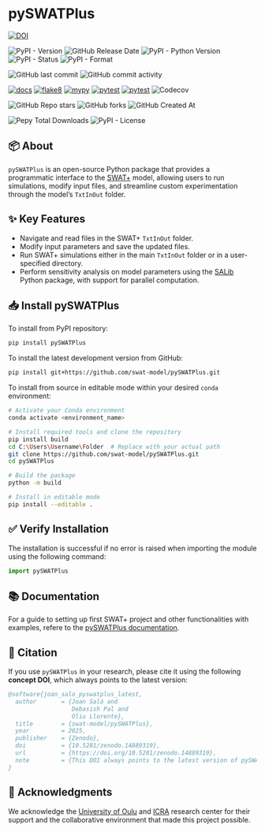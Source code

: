 # pySWATPlus


[![DOI](https://zenodo.org/badge/DOI/10.5281/zenodo.14889319.svg)](https://doi.org/10.5281/zenodo.14889319)

![PyPI - Version](https://img.shields.io/pypi/v/pySWATPlus)
![GitHub Release Date](https://img.shields.io/github/release-date/swat-model/pySWATPlus?display_date=published_at)
![PyPI - Python Version](https://img.shields.io/pypi/pyversions/pySWATPlus)
![PyPI - Status](https://img.shields.io/pypi/status/pySWATPlus)
![PyPI - Format](https://img.shields.io/pypi/format/pySWATPlus)


![GitHub last commit](https://img.shields.io/github/last-commit/swat-model/pySWATPlus)
![GitHub commit activity](https://img.shields.io/github/commit-activity/t/swat-model/pySWATPlus)


[![docs](https://github.com/swat-model/pySWATPlus/actions/workflows/documenting.yml/badge.svg)](https://github.com/swat-model/pySWATPlus/actions/workflows/documenting.yml)
[![flake8](https://github.com/swat-model/pySWATPlus/actions/workflows/linting.yml/badge.svg)](https://github.com/swat-model/pySWATPlus/actions/workflows/linting.yml)
[![mypy](https://github.com/swat-model/pySWATPlus/actions/workflows/typing.yml/badge.svg)](https://github.com/swat-model/pySWATPlus/actions/workflows/typing.yml)
[![pytest](https://github.com/swat-model/pySWATPlus/actions/workflows/testing.yml/badge.svg)](https://github.com/swat-model/pySWATPlus/actions/workflows/testing.yml)
[![pytest](https://github.com/debpal/pySWATPlus/actions/workflows/building.yml/badge.svg)](https://github.com/debpal/pySWATPlus/actions/workflows/building.yml)
![Codecov](https://img.shields.io/codecov/c/github/debpal/pySWATPlus)

![GitHub Repo stars](https://img.shields.io/github/stars/swat-model/pySWATPlus)
![GitHub forks](https://img.shields.io/github/forks/swat-model/pySWATPlus)
![GitHub Created At](https://img.shields.io/github/created-at/swat-model/pySWATPlus)

![Pepy Total Downloads](https://img.shields.io/pepy/dt/pySWATPLus)
![PyPI - License](https://img.shields.io/pypi/l/pySWATPlus)


## 📦 About

`pySWATPlus` is an open-source Python package that provides a programmatic interface to the [SWAT+](https://swat.tamu.edu/software/plus/) model, allowing users to run simulations, modify input files, and streamline custom experimentation through the model’s `TxtInOut` folder.


## ✨ Key Features

- Navigate and read files in the SWAT+ `TxtInOut` folder.
- Modify input parameters and save the updated files.
- Run SWAT+ simulations either in the main `TxtInOut` folder or in a user-specified directory.
- Perform sensitivity analysis on model parameters using the [SALib](https://github.com/SALib/SALib) Python package, with support for parallel computation.


## 📥 Install pySWATPlus

To install from PyPI repository:

```bash
pip install pySWATPlus
```

To install the latest development version from GitHub:

```bash
pip install git+https://github.com/swat-model/pySWATPlus.git
```

To install from source in editable mode within your desired `conda` environment:

```bash
# Activate your Conda environment
conda activate <environment_name>

# Install required tools and clone the repository
pip install build
cd C:\Users\Username\Folder  # Replace with your actual path
git clone https://github.com/swat-model/pySWATPlus.git
cd pySWATPlus

# Build the package
python -m build

# Install in editable mode
pip install --editable .
```

## ✅ Verify Installation

The installation is successful if no error is raised when importing the module using the following command:

```python
import pySWATPlus
```

## 📚 Documentation

For a guide to setting up first SWAT+ project and other functionalities with examples,
refere to the [pySWATPlus documentation](https://swat-model.github.io/pySWATPlus/).

## 📖 Citation

If you use `pySWATPlus` in your research, please cite it using the following **concept DOI**, which always points to the latest version:

```bibtex
@software{joan_salo_pyswatplus_latest,
  author       = {Joan Saló and
                  Debasish Pal and
                  Oliu Llorente},
  title        = {swat-model/pySWATPlus},
  year         = 2025,
  publisher    = {Zenodo},
  doi          = {10.5281/zenodo.14889319},
  url          = {https://doi.org/10.5281/zenodo.14889319},
  note         = {This DOI always points to the latest version of pySWATPlus.},
}
```
## 🙏 Acknowledgments
We acknowledge the [University of Oulu](https://www.oulu.fi/en) and [ICRA](https://icra.cat/en) research center for their support and the collaborative environment that made this project possible.
